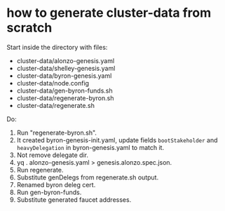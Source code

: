 # how to generate cluster-data from scratch

Start inside the directory with files:
 - cluster-data/alonzo-genesis.yaml
 - cluster-data/shelley-genesis.yaml
 - cluster-data/byron-genesis.yaml
 - cluster-data/node.config
 - cluster-data/gen-byron-funds.sh
 - cluster-data/regenerate-byron.sh
 - cluster-data/regenerate.sh

Do:
 1. Run "regenerate-byron.sh".
 2. It created byron-genesis-init.yaml, update fields `bootStakeholder` and `heavyDelegation` in byron-genesis.yaml to match it.
 3. Not remove delegate dir.
 4. yq . alonzo-genesis.yaml > genesis.alonzo.spec.json.
 5. Run regenerate.
 6. Substitute genDelegs from regenerate.sh output.
 7. Renamed byron deleg cert.
 8. Run gen-byron-funds.
 9. Substitute generated faucet addresses.

